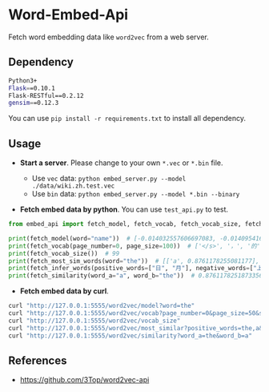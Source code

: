 # Word-Embed-Api

Fetch word embedding data like `word2vec` from a web server.  

## Dependency

```bash
Python3+
Flask==0.10.1
Flask-RESTful==0.2.12
gensim==0.12.3
```

You can use `pip install -r requirements.txt` to install all dependency.

## Usage

- **Start a server**. Please change to your own `*.vec` or `*.bin` file.

  - Use `vec` data: `python embed_server.py --model ./data/wiki.zh.test.vec`
  - Use `bin` data: `python embed_server.py --model *.bin --binary`

- **Fetch embed data by python**. You can use `test_api.py` to test.

```python
from embed_api import fetch_model, fetch_vocab, fetch_vocab_size, fetch_most_sim_words, fetch_infer_words, fetch_similarity

print(fetch_model(word="name"))  # [-0.014032557606697083, -0.01409541629254818,...]
print(fetch_vocab(page_number=0, page_size=100))  # ['</s>', '，', '的', ...]
print(fetch_vocab_size())  # 99
print(fetch_most_sim_words(word="the"))  # [['a', 0.8761178255081177], ['e', 0.8689581751823425], ...]
print(fetch_infer_words(positive_words=["日", "月"], negative_words=["上"]))  # [['年', 0.8870731592178345], ...]
print(fetch_similarity(word_a="a", word_b="the"))  # 0.8761178251873356
```

- **Fetch embed data by curl**.
```bash
curl "http://127.0.0.1:5555/word2vec/model?word=the"
curl "http://127.0.0.1:5555/word2vec/vocab?page_number=0&page_size=50&shuffle=False"
curl "http://127.0.0.1:5555/word2vec/vocab_size"
curl "http://127.0.0.1:5555/word2vec/most_similar?positive_words=the,a&negative_words=an&topn=5"
curl "http://127.0.0.1:5555/word2vec/similarity?word_a=the&word_b=a"
```

## References

- https://github.com/3Top/word2vec-api